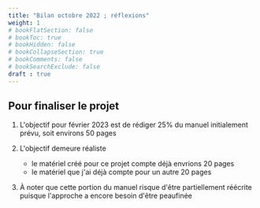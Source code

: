 ```yaml
---
title: "Bilan octobre 2022 ; réflexions"
weight: 1
# bookFlatSection: false
# bookToc: true
# bookHidden: false
# bookCollapseSection: true
# bookComments: false
# bookSearchExclude: false
draft : true
---
```



## Pour finaliser le projet

1. L'objectif pour février 2023 est de rédiger 25% du manuel initialement prévu, soit environs 50 pages

1. L'objectif demeure réaliste
    * le matériel créé pour ce projet compte déjà envrions 20 pages
    * le matériel que j'ai déjà compte pour un autre 20 pages

1. À noter que cette portion du manuel risque d'être partiellement réécrite puisque l'approche a encore besoin d'être peaufinée
